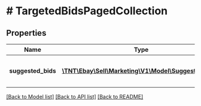 # # TargetedBidsPagedCollection

## Properties

Name | Type | Description | Notes
------------ | ------------- | ------------- | -------------
**suggested_bids** | [**\TNT\Ebay\Sell\Marketing\V1\Model\SuggestedBids[]**](SuggestedBids.md) | A list of bids in the paginated collection. | [optional]

[[Back to Model list]](../../README.md#models) [[Back to API list]](../../README.md#endpoints) [[Back to README]](../../README.md)
